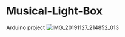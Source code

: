 # Musical-Light-Box
Arduino project ![IMG_20191127_214852_013](https://user-images.githubusercontent.com/63564671/114696934-8a9ba280-9d1d-11eb-8285-3ecb9f7d2507.jpg)
